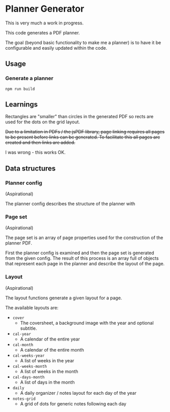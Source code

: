 # Planner Generator

This is very much a work in progress.

This code generates a PDF planner.

The goal (beyond basic functionality to make me a planner) is to
have it be configurable and easily updated within the code.

## Usage

### Generate a planner



```shell
npm run build
```

## Learnings

Rectangles are "smaller" than circles in the generated PDF so rects
are used for the dots on the grid layout.

~~Due to a limitation in PDFs / the jsPDF library, page linking
requires all pages to be present before links can be generated.
To facilitate this all pages are created and then links are added.~~

I was wrong - this works OK.

## Data structures

### Planner config

(Aspirational)

The planner config describes the structure of the planner
with 

### Page set

(Aspirational)

The page set is an array of page properties used for the construction
of the planner PDF.

First the planner config is examined and then the page set is generated
from the given config. The result of this process is an array full of
objects that represent each page in the planner and describe the layout
of the page.

### Layout

(Aspirational)

The layout functions generate a given layout for a page.

The available layouts are:

- `cover`
    - The coversheet, a background image with the year and optional subtitle.
- `cal-year`
    - A calendar of the entire year
- `cal-month`
    - A calendar of the entire month
- `cal-weeks-year`
    - A list of weeks in the year
- `cal-weeks-month`
    - A list of weeks in the month
- `cal-days-month`
    - A list of days in the month
- `daily`
    - A daily organizer / notes layout for each day of the year
- `notes-grid`
    - A grid of dots for generic notes following each day